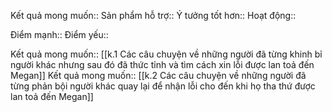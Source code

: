 

Kết quả mong muốn:: 
Sản phẩm hỗ trợ:: 
Ý tưởng tốt hơn:: 
Hoạt động:: 

Điểm mạnh::
Điểm yếu::

Kết quả mong muốn:: [[k.1 Các câu chuyện về những người đã từng khinh bỉ người khác nhưng sau đó đã thức tỉnh và tìm cách xin lỗi được lan toả đến Megan]] 
Kết quả mong muốn:: [[k.2 Các câu chuyện về những người đã từng phản bội người khác quay lại để nhận lỗi cho đến khi họ tha thứ được lan toả đến Megan]] 